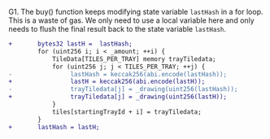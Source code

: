 G1. The buy() function keeps modifying state variable ``lastHash`` in a for loop. This is a waste of gas. 
We only need to use a local variable here and only needs to flush the final result back to the state variable ``lastHash``.

```diff
+       bytes32 lastH =  lastHash;
        for (uint256 i; i < _amount; ++i) {
            TileData[TILES_PER_TRAY] memory trayTiledata;
            for (uint256 j; j < TILES_PER_TRAY; ++j) {
-                lastHash = keccak256(abi.encode(lastHash));
+                lastH = keccak256(abi.encode(lastH));
-                trayTiledata[j] = _drawing(uint256(lastHash));
+                trayTiledata[j] = _drawing(uint256(lastH));
            }
            tiles[startingTrayId + i] = trayTiledata;
        }
+       lastHash = lastH;
```